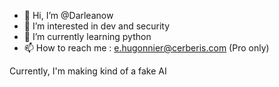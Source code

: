 - 👋 Hi, I’m @Darleanow
- 👀 I’m interested in dev and security
- 🌱 I’m currently learning python
- 📫 How to reach me : e.hugonnier@cerberis.com (Pro only)

Currently, I'm making kind of a fake AI
